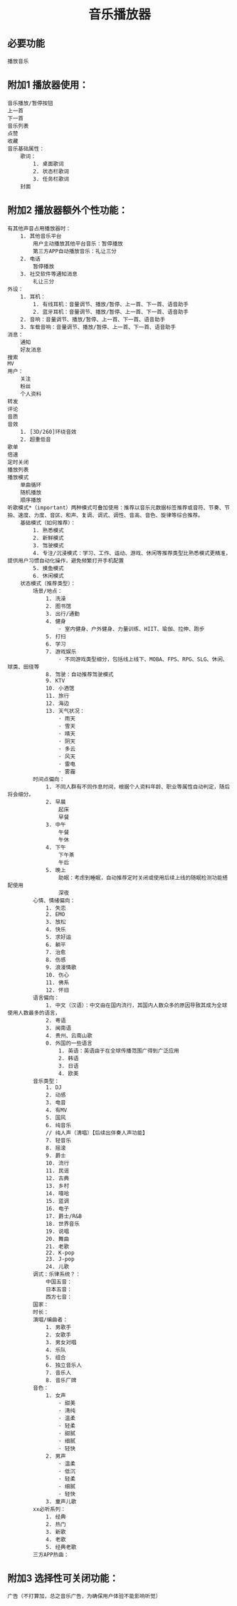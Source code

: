 # <center>音乐播放器</center>
## 必要功能
    播放音乐
## 附加1 播放器使用：
    音乐播放/暂停按钮    
    上一首
    下一首
    音乐列表
    点赞
    收藏
    音乐基础属性：
        歌词：
            1. 桌面歌词
            2. 状态栏歌词
            3. 任务栏歌词
        封面
## 附加2 播放器额外个性功能：
    有其他声音占用播放器时：
        1. 其他音乐平台
            用户主动播放其他平台音乐：暂停播放
            第三方APP自动播放音乐：礼让三分
        2. 电话
            暂停播放
        3. 社交软件等通知消息
            礼让三分
    外设：
        1. 耳机：
            1. 有线耳机：音量调节、播放/暂停、上一首、下一首、语音助手
            2. 蓝牙耳机：音量调节、播放/暂停、上一首、下一首、语音助手
        2. 音响：音量调节、播放/暂停、上一首、下一首、语音助手
        3. 车载音响：音量调节、播放/暂停、上一首、下一首、语音助手
    消息：
        通知
        好友消息
    搜索
    MV
    用户：
        关注
        粉丝
        个人资料
    转发
    评论
    音质
    音效
        1. [3D/260]环绕音效
        2. 超重低音
    歌单
    倍速
    定时关闭
    播放列表
    播放模式
        单曲循环
        随机播放
        顺序播放
    听歌模式*（important）两种模式可叠加使用：推荐以音乐元数据标签推荐或音符、节奏、节拍、速度、力度、音区、和声、复调、调式、调性、音高、音色、旋律等综合推荐。
        基础模式（如何推荐）：
            1. 熟悉模式
            2. 新鲜模式
            3. 驾驶模式
            4. 专注/沉浸模式：学习、工作、运动、游戏、休闲等推荐类型比熟悉模式更精准，提供用户习惯自动化操作，避免频繁打开手机配置
            5. 摸鱼模式
            6. 休闲模式
        状态模式（推荐类型）：
            场景/地点：
                1. 洗澡
                2. 图书馆
                3. 出行/通勤
                4. 健身
                    · 室内健身、户外健身、力量训练、HIIT、瑜伽、拉伸、跑步
                5. 打扫
                6. 学习
                7. 游戏娱乐
                    · 不同游戏类型细分，包括线上线下、MOBA、FPS、RPG、SLG、休闲、球类、田径等
                8. 驾驶：自动推荐驾驶模式
                9. KTV
                10. 小酒馆
                11. 旅行
                12. 海边
                13. 天气状况：
                    · 雨天
                    · 雪天
                    · 晴天
                    · 阴天
                    · 多云
                    · 风天
                    · 雷电
                    · 雾霾
            时间点偏向：
                1. 不同人群有不同作息时间，根据个人资料年龄、职业等属性自动判定，随后将会细分。
                2. 早晨
                    起床
                    早餐
                3. 中午
                    午餐
                    午休
                4. 下午
                    下午茶
                    午后
                5. 晚上 
                    助眠：考虑到睡眠，自动推荐定时关闭或使用后续上线的随眠检测功能搭配使用
                    深夜
            心情、情绪偏向：
                1. 失恋
                2. EMO
                3. 放松
                4. 快乐
                5. 求好运
                6. 躺平
                7. 治愈
                8. 伤感
                9. 浪漫情歌
                10. 伤心
                11. 佛系
                12. 怀旧
            语言偏向：
                1. 中文（汉语）：中文由在国内流行，其国内人数众多的原因导致其成为全球使用人数最多的语言，
                2. 粤语
                3. 闽南语
                4. 贵州、云南山歌
                0. 外国的一些语言
                    1. 英语：英语由于在全球传播范围广得到广泛应用
                    2. 韩语
                    3. 日语
                    4. 欧美
            音乐类型：
                1. DJ
                2. 动感
                3. 电音
                4. 有MV
                5. 国风
                6. 纯音乐
                // 纯人声（清唱）【后续出伴奏人声功能】
                7. 轻音乐
                8. 摇滚
                9. 爵士
                10. 流行
                11. 民谣
                12. 古典
                13. 乡村
                14. 嘻哈
                15. 蓝调
                16. 电子
                17. 爵士/R&B
                18. 世界音乐
                19. 说唱
                20. 舞曲
                21. 老歌
                22. K-pop
                23. J-pop
                24. 儿歌
            调式：乐律系统？：
                中国五音：
                日本五音：
                西方七音：
            国家：
            时长：
            演唱/编曲者：
                1. 男歌手
                2. 女歌手
                3. 男女对唱
                4. 乐队
                5. 组合
                6. 独立音乐人
                7. 音乐人
                8. 音乐厂牌
            音色：
                1. 女声
                    · 甜美
                    · 清纯
                    · 温柔
                    · 轻柔
                    · 甜腻
                    · 细腻
                    · 轻快
                2. 男声
                    · 温柔
                    · 低沉
                    · 轻柔
                    · 细腻
                    · 轻快
                3. 童声儿歌
            xx必听系列：
                1. 经典
                2. 热门
                3. 新歌
                4. 老歌
                5. 经典老歌
            三方APP热曲：
## 附加3 选择性可关闭功能：
    广告（不打算加，总之音乐广告，为确保用户体验不能影响听觉）